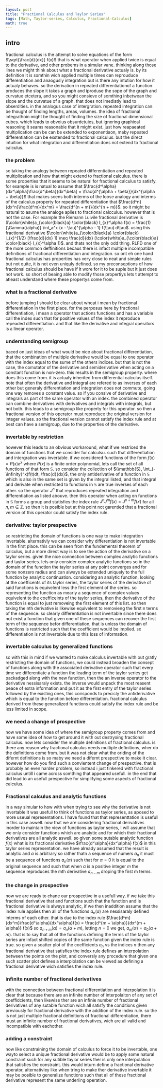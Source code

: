 ```yaml
---
layout: post
title: "Fractional Calculus and Taylor Series"
tags: [Math, Taylor-series, Calculus, Fractional-Calculus]
math: true
---
```


## intro ##
fractional calculus is the attempt to solve equations of the form $\sqrt{\frac{d}{dx}} f(x)$ that is what operator when applied twice is equal to the derivative, and other probems in a simular vane. thinking along those lines we might think about what a fractional derivative actualy is. by its definition it is somthin wich applied multiple times can reprouduce differentiation and anaogusly integration but is there any intution for how it actualy behaves. so the derivation in repeated differentiationof a function produces the slope it takes a graph and iproduse the sope of the graph and curvatue etcetera, and so you might consieve of somthing inbetwean the slope and the curvatue of a graph. that does not imediatly lead to obserdities. in the analogus case of intergration. repeated integration can be thought of finding lengths, areas, volumes. the idea of fractional integrathoin might be thought of finding the size of fractional dimensional cubes. which leads to obvoius obsurdetuies, but ignoring graphical reasoning it seams reasonable that it might exist. just how reapaeated multiplication can be can be extended to exponentiaon, maby repeated differentiation can be exstended to fractional calculus. but the direct intuition for what integration and differentiation does not extend to fractional calculus.

### the problem ###
so taking the analogy between repeated differentiation and repeated multiplication and how that might extend to fractional calculus. there is some properties that it seams to be natural for fractional calculus to satisfy. for example is is natual to assume that $\frac{d^\alpha}{dx^\alpha}\frac{d^\beta}{dx^\beta} = \frac{d^{\alpha + \beta}}{dx^{\alpha + \beta}}$ that makes scens both interms of the loose analogy and interms of the calculus property for repeated differentiation that $\frac{d^n}{dx^n}\frac{d^m}{dx^m} = \frac{d^{n + m}}{dx^{n + m}}$. so it might be natural to asume the analoge aplies to fractional calcculus. however that is not the case. For example the Riemann Luivile fractional derivative is $\color{white}a_{\color{black}a} \color{black} I_{x}^\alpha f(x) = \frac{1}{\Gamma(\alpha)} \int_a^x (x - \tau)^{\alpha - 1} f(\tau) d\tau$. using this fractional derivative $\color{white}a_{\color{black}a} \color{black} I_{x}^{1/2} (\frac{d}{dx} 1)  \neq \frac{d}{dx} (\color{white}a_{\color{black}a} \color{black} I_{x}^\alpha 1)$. and thats not the only odd thing. RLFD one of the more common deffinitions becaus there is infact multiple incompatible definitions of fractional differentiation and integration. so ont eh one hand fractional calculus has properties has very close to neat and simple rules but not quite, it is not even uniquly defined. so my preconseptions of how fractional calculus should be have if it wore for it to be suple but it just does not work. so short of beaing able to modify those propertiys lets t attempt to atleast understand where these propertys come from.

### what is a fractional derivative ###
before jumping I should be clear about wheat i mean by fractional differentiation in the first place. for the perposus here by fractional differentiation, i mean a operator that actions functions and has a variable call the index such that for positive values of the index it reproduce repeaded differentiation. and that like the derivative and integral operators is a linear operator.

### understanding semigroup ###
baced on just ideas of what would be nice about fractional differentiation, that the combination of multiple derivative would be equal to one operator with the index equal to the sume of the others indices. but that is not the case, the comutator of the derivative and semiderivative when acting on a constant function is non-zero. this results in the semigroup property. where does this come from. it is actualy inherited from differential calculus itself. note that often the derivative and integral are refered to as inverses of each other but generaly differentiation and integration does not commute, going one way removes a constant value. so if you consive of derivative and integrals as part of the same operator with an index. the combined operator can combine derivatives with derivatives and integrals with integrals, but not both. this leads to a semigroup like property for this operator. so then a fractional version of this operator must reproduce the original version for integer values. so the fractional version cannot satisfy the index rule and at best can have a semigroup, due to the properties of the derivative.

### invertable by restriction ###
however this leads to an obvious workaround, what if we restriced the domain of functions that we consider for calculsu. such that differentiation and intergration was invertable. if we considered functions of the form $f(x) = P(x)e^x$ where $P(x)$ is a finite order polynomial, lets call the set of all functions of that form $\mathbb{S}$. so consider the collection of $(\mathbb{S}, \int_{-\infinity}^x)f(t)dt, \frac{d}{dx}$, the only antiderivative of a function in $\mathbb{S}$ which is also in the same set is given by the integral listed, and that integral and derivate when restricted to functions in $\mathbb{S}$ are true inverses of each other. so the operator $J^n$ that reproduces repeated integration and differentiation as listed abouve. then this operator when acting on functions in $\mathbb{S}$ forms a group and statisfies the index rule $J^nJ^m f(x) = J^{n+m} f(x)$ for all $n, m \in \mathbb{Z}$. so then it is posible but at this point not garentied that a fractional version of this operator could satisfy the index rule.

### derivative: taylor prespective ###
so restricting the domain of functions is one way to make integration invertable. alternativly we can consider why differentiation is not invertable in the first place. this can be seen from the fundemental theorem of calculus, but a more direct way is to see the action of the derivative on a taylor series. given the nice connection between complex analytic functions and taylor series. lets only consider complex analytic functions so in the domain of the function the taylor series at any point converges and for some nonzero radius and can always be extended uniquely to the full function by analytic continuation. considering an analytic function, looking at the coefficents of its taylor series, the taylor series of the derivative of said functions is equivelent less the first element of the series. so representing the function as mearly a sequence of complex values equivelent to the coefficeints of the taylor series, then the derivative of the function is equal to just removeing the first element of this list. so then taking the nth derivative is likewise equivelent to removieng the first n terms of the sequence. so clearly differentiation is not invertable since there does not exist a function that given one of these sequences can recover the first term of the sequence befor differentiation, that is unless the domain of functions is restricted such that the coefficient would be implied. so differentiation is not invertable due to this loss of information.

### invertable calculus by generalized functions ###
so with this in mind if we wanted to make calculus invertable with out gratly restricting the domain of functions, we could instead broaden the consept of functions along with the associated derivative operator such that every time we differentiate a function the leading term of the taylor series get packadged along with the new function, then the an inverse operator to the derivative nessisaraly exists. the inverse would unpack the most reasent peace of extra information and put it as the first entry of the taylor series followed by the existing ones, this corisponds to precicly the antiderivative which is equal to the function before differentiation. fractional calculus derived from these generalized functions could satisfy the index rule and be less limited in scope.
 
### we need a change of prospective ###
now we have some idea of where the semigroup property comes from and have some idea of how to get around it with out destryoing fractional calculus. now lets consider the multiple definitions of fractional calculus. is there any reason why fractional calculus needs multiple definitions, wher do the definitions come from. but it was not clear what the oriding of the difernt definitions is so maby we need a difernt prespective to make it clear. however how do you find such a convientent change of prespective. that is probably an even harder problem, so instead i just tinkered with fractional calculus untill i came across somthing that appeared usefull. in the end that did lead to an usefull prespective for simplifying some aspects of fractional calculus.

### Fractional calculus and analytic functions ###
in a way simular to how with when trying to see why the derivative is not invertable it was usefull to think of functions as taylor series, as aposed to more useual representations. I have found that that representtation is usefull in this case aswell. now that we are considering fractional derivatives inorder to maintain the view of functions as taylor series, I will assume that we only consider functions which are analytic and for which their fractional derivatives are all analytic aswell. so given some sutable analytic function $f(x)$ what is its fractional derivative $\frac{d^\alpha}{dx^\alpha} f(x)$ in this taylor series representation. we have already assumed that the result is analytic and $\alpha$ is arbitrary so rather thatn a sequence of numers $a_n$ it must be a sequence of functions $a_n(\alpha)$ such that for $\alpha = 0$ it is equal to the original sequence and such that when $\alpha$ is a positive integer $m$ the sequence reproduces the mth derivative $a_{n - m}$ droping the first m terms.

### the change in prospective ###
now we are ready to chane our prospective in a usefull way. if we take this fractional derivative that and functions such that the function and is fractional derivative is always analytic, if we then inaddition assume that the index rule applies then all of the functions $a_n(\alpha)$ are nessisaraly defined interms of each other. that is due to the index rule $\frac{d^m}{dx^m}\frac{d^\alpha}{dx^\alpha}f(x) = \frac{d^{m + \alpha}}{dx^{m + \alpha}} f(x)$ so $a_{n + m}(\alpha) = a_n(\alpha + m)$, letting $n = 0$ we get, $a_m(\alpha) = a_0(\alpha + m)$. that is to say that all of the functions defining the terms of the taylor series are infact shifted copies of the same function given the index rule is true. so given a scatter plot of the coefficients $a_n$ vs the indices $n$ then any fractional derivative that satisfies the index rule defines an interpolation between the points on the plot, and conversly any procedure that given one such scatter plot defines a interplolation can be viewed as defining a fractional derivative wich satisfies the index rule.

### infinite number of fractional derivatives ###
with the connection between fractional differentiation and interpolation it is clear that because there are an infinite number of interpolaiton of any set of coeffidcients, then likewise ther are an infinie number of fractional derivatives of any sutable function wich all satisfy the conditions given previously for fractional derivative with the addition of the index rule. so the is not just multiple fractional definitions of fractional differentiation, there must an infinite number of fractional derivatives, wich are all valid and incompatible with eachother.

### adding a constraint ###
now like constraining the domain of calculus to force it to be invertable, one wayto select a unique fractional derivative would be to apply some natural constraint such for any sutible taylor series ther is only one interpolation that satisfies the constraint. this would inturn define a fractional derivative operator, alternativley like when tring to make ther derivative invertable it may be posible to generalize functions such that all of these fractional derivative represent the same underling operation.


